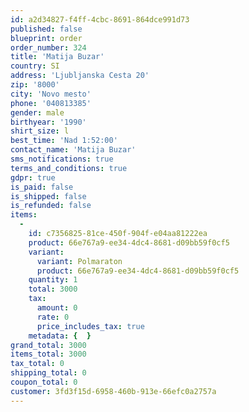 ```yaml
---
id: a2d34827-f4ff-4cbc-8691-864dce991d73
published: false
blueprint: order
order_number: 324
title: 'Matija Buzar'
country: SI
address: 'Ljubljanska Cesta 20'
zip: '8000'
city: 'Novo mesto'
phone: '040813385'
gender: male
birthyear: '1990'
shirt_size: l
best_time: 'Nad 1:52:00'
contact_name: 'Matija Buzar'
sms_notifications: true
terms_and_conditions: true
gdpr: true
is_paid: false
is_shipped: false
is_refunded: false
items:
  -
    id: c7356825-81ce-450f-904f-e04aa81222ea
    product: 66e767a9-ee34-4dc4-8681-d09bb59f0cf5
    variant:
      variant: Polmaraton
      product: 66e767a9-ee34-4dc4-8681-d09bb59f0cf5
    quantity: 1
    total: 3000
    tax:
      amount: 0
      rate: 0
      price_includes_tax: true
    metadata: {  }
grand_total: 3000
items_total: 3000
tax_total: 0
shipping_total: 0
coupon_total: 0
customer: 3fd3f15d-6958-460b-913e-66efc0a2757a
---
```

